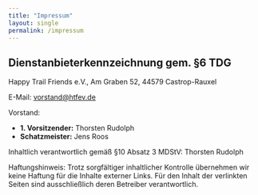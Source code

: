 ```yaml
---
title: "Impressum"
layout: single
permalink: /impressum
---
```


## Dienstanbieterkennzeichnung gem. §6 TDG

Happy Trail Friends e.V., Am Graben 52, 44579 Castrop-Rauxel

E-Mail: [vorstand@htfev.de](mailto:vorstand@htfev.de)

Vorstand:
* **1. Vorsitzender:** Thorsten Rudolph
* **Schatzmeister:** Jens Roos

Inhaltlich verantwortlich
gemäß §10 Absatz 3 MDStV: Thorsten Rudolph

Haftungshinweis:
Trotz sorgfältiger inhaltlicher Kontrolle übernehmen wir keine Haftung für die Inhalte externer Links. Für den Inhalt der verlinkten Seiten sind ausschließlich deren Betreiber verantwortlich.